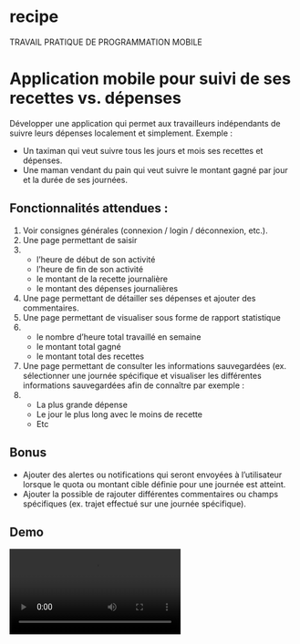 # recipe
TRAVAIL PRATIQUE DE PROGRAMMATION MOBILE

# Application mobile pour suivi de ses recettes vs. dépenses


Développer une application qui permet aux travailleurs indépendants de suivre leurs dépenses localement 
et simplement. 
Exemple : 
- Un taximan qui veut suivre tous les jours et mois ses recettes et dépenses. 
- Une maman vendant du pain qui veut suivre le montant gagné par jour et la durée de ses journées.

## Fonctionnalités attendues : 
<ol>
  <li>Voir consignes générales (connexion / login / déconnexion, etc.).  </li>
  <li>Une page permettant de saisir  </li>
  <li>
    <ul>
      <li>l’heure de début de son activité </li>
      <li>l’heure de fin de son activité </li>
      <li>le montant de la recette journalière </li>
      <li>le montant des dépenses journalières </li>
    </ul>
  </li>

  <li>Une page permettant de détailler ses dépenses et ajouter des commentaires.   </li>
  <li>Une page permettant de visualiser sous forme de rapport statistique   </li>
  <li>
    <ul>
      <li>le nombre d’heure total travaillé en semaine</li>
      <li>le montant total gagné </li>
      <li>le montant total des recettes </li>
    </ul>
  </li>

  <li>
    Une page permettant de consulter les informations sauvegardées (ex. sélectionner une 
    journée spécifique et visualiser les différentes informations sauvegardées afin de 
    connaître par exemple :
  </li>
  <li>
    <ul>
      <li>La plus grande dépense</li>
      <li>Le jour le plus long avec le moins de recette </li>
      <li>Etc </li>
    </ul>
  </li>
</ol>


## Bonus 
  - Ajouter des alertes ou notifications qui seront envoyées à l’utilisateur lorsque le quota ou montant 
    cible définie pour une journée est atteint. 
  - Ajouter la possible de rajouter différentes commentaires ou champs spécifiques (ex. trajet 
    effectué sur une journée spécifique). 



## Demo

<video src="./demo/demo.mp4" loop controls />





